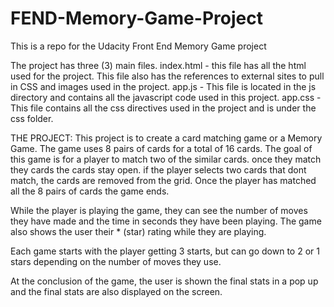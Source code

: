 # FEND-Memory-Game-Project
This is a repo for the Udacity Front End Memory Game project

The project has three (3) main files.
index.html - this file has all the html used for the project. This file also has the references to external sites to pull in CSS and images used in the project.
app.js - This file is located in the js directory and contains all the javascript code used in this project.
app.css - This file contains all the css directives used in the project and is under the css folder.

THE PROJECT:
This project is to create a card matching game or a Memory Game. The game uses 8 pairs of cards for a total of 16 cards.
The goal of this game is for a player to match two of the similar cards. once they match they cards the cards stay open.
if the player selects two cards that dont match, the cards are removed from the grid.
Once the player has matched all the 8 pairs of cards the game ends.

While the player is playing the game, they can see the number of moves they have made and the time in seconds they have been playing. The game also shows the user their * (star) rating while they are playing.

Each game starts with the player getting 3 starts, but can go down to 2 or 1 stars depending on the number of moves they use.

At the conclusion of the game, the user is shown the final stats in a pop up and the final stats are also displayed on the screen.
